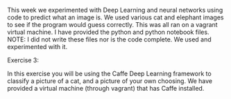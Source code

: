 This week we experimented with Deep Learning and neural networks using code to predict what an image is. We used various cat and elephant images to see if the program would guess correctly. This was all ran on a vagrant virtual machine. I have provided the python and python notebook files. NOTE: I did not write these files nor is the code complete. We used and experimented with it.


Exercise 3:

In this exercise you will be using the Caffe Deep Learning framework to classify a picture of a cat, and a picture of your own choosing. We have provided a virtual machine (through vagrant) that has Caffe installed.
